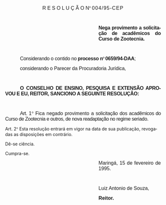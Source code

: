 <body lang=PT-BR style='tab-interval:36.0pt'>

<div class=Section1>

<p class=MsoNormal align=center style='text-align:center;mso-pagination:lines-together;
page-break-after:avoid;tab-stops:113.75pt'><span style='font-size:12.0pt;
mso-bidi-font-size:10.0pt;font-family:Arial;mso-fareast-language:EN-US;
mso-bidi-font-weight:bold'>R E S O L U Ç Ã O <span style='letter-spacing:-.4pt'>N</span></span><span
style='font-size:12.0pt;mso-bidi-font-size:10.0pt;font-family:Symbol;
mso-ascii-font-family:Arial;mso-hansi-font-family:Arial;mso-bidi-font-family:
Arial;letter-spacing:-.4pt;mso-fareast-language:EN-US;mso-char-type:symbol;
mso-symbol-font-family:Symbol;mso-bidi-font-weight:bold'><span
style='mso-char-type:symbol;mso-symbol-font-family:Symbol'>°</span></span><span
style='font-size:12.0pt;mso-bidi-font-size:10.0pt;font-family:Arial;letter-spacing:
-.4pt;mso-fareast-language:EN-US;mso-bidi-font-weight:bold'> </span><span
style='font-size:12.0pt;mso-bidi-font-size:10.0pt;font-family:Arial;letter-spacing:
1.15pt;mso-fareast-language:EN-US;mso-bidi-font-weight:bold'>004/95-CEP<o:p></o:p></span></p>

<p class=MsoNormal style='text-align:justify'><span style='font-size:12.0pt;
mso-bidi-font-size:10.0pt;font-family:Arial;letter-spacing:-.25pt;mso-fareast-language:
EN-US;mso-bidi-font-weight:bold'><![if !supportEmptyParas]>&nbsp;<![endif]><o:p></o:p></span></p>

<p class=MsoNormal style='margin-left:8.0cm;text-align:justify'><b
style='mso-bidi-font-weight:normal'><span style='font-size:12.0pt;mso-bidi-font-size:
10.0pt;font-family:Arial;letter-spacing:-.3pt;mso-fareast-language:EN-US'>Nega
provimento a solicitação de </span></b><b style='mso-bidi-font-weight:normal'><span
style='font-size:12.0pt;mso-bidi-font-size:10.0pt;font-family:Arial;letter-spacing:
-.2pt;mso-fareast-language:EN-US'>acadêmicos do Curso de Zootec</span></b><b
style='mso-bidi-font-weight:normal'><span style='font-size:12.0pt;mso-bidi-font-size:
10.0pt;font-family:Arial;letter-spacing:-.15pt;mso-fareast-language:EN-US'>nia.</span></b><b
style='mso-bidi-font-weight:normal'><span style='font-size:12.0pt;mso-bidi-font-size:
10.0pt;font-family:Arial;letter-spacing:-.25pt;mso-fareast-language:EN-US'><o:p></o:p></span></b></p>

<p class=MsoNormal style='text-align:justify'><span style='font-size:12.0pt;
mso-bidi-font-size:10.0pt;font-family:Arial;letter-spacing:-.25pt;mso-fareast-language:
EN-US;mso-bidi-font-weight:bold'><![if !supportEmptyParas]>&nbsp;<![endif]><o:p></o:p></span></p>

<p class=MsoNormal style='text-align:justify;text-indent:36.0pt'><span
style='font-size:12.0pt;mso-bidi-font-size:10.0pt;font-family:Arial;letter-spacing:
-.25pt;mso-fareast-language:EN-US;mso-bidi-font-weight:bold'>Considerando </span><span
style='font-size:12.0pt;mso-bidi-font-size:10.0pt;font-family:Arial;letter-spacing:
-.1pt;mso-fareast-language:EN-US;mso-bidi-font-weight:bold'>o </span><span
style='font-size:12.0pt;mso-bidi-font-size:10.0pt;font-family:Arial;letter-spacing:
-.25pt;mso-fareast-language:EN-US;mso-bidi-font-weight:bold'>contido </span><span
style='font-size:12.0pt;mso-bidi-font-size:10.0pt;font-family:Arial;letter-spacing:
-.35pt;mso-fareast-language:EN-US;mso-bidi-font-weight:bold'>no </span><b
style='mso-bidi-font-weight:normal'><span style='font-size:12.0pt;mso-bidi-font-size:
10.0pt;font-family:Arial;letter-spacing:-.3pt;mso-fareast-language:EN-US'>processo
</span></b><b style='mso-bidi-font-weight:normal'><span style='font-size:12.0pt;
mso-bidi-font-size:10.0pt;font-family:Arial;letter-spacing:-.85pt;mso-fareast-language:
EN-US'>n</span></b><b style='mso-bidi-font-weight:normal'><span
style='font-size:12.0pt;mso-bidi-font-size:10.0pt;font-family:Symbol;
mso-ascii-font-family:Arial;mso-hansi-font-family:Arial;mso-bidi-font-family:
Arial;letter-spacing:-.85pt;mso-fareast-language:EN-US;mso-char-type:symbol;
mso-symbol-font-family:Symbol'><span style='mso-char-type:symbol;mso-symbol-font-family:
Symbol'>°</span></span></b><b style='mso-bidi-font-weight:normal'><span
style='font-size:12.0pt;mso-bidi-font-size:10.0pt;font-family:Arial;letter-spacing:
-.85pt;mso-fareast-language:EN-US'> </span></b><b style='mso-bidi-font-weight:
normal'><span style='font-size:12.0pt;mso-bidi-font-size:10.0pt;font-family:
Arial;letter-spacing:-.25pt;mso-fareast-language:EN-US'>0659/94-DAA</span></b><span
style='font-size:12.0pt;mso-bidi-font-size:10.0pt;font-family:Arial;letter-spacing:
-.25pt;mso-fareast-language:EN-US;mso-bidi-font-weight:bold'>; <o:p></o:p></span></p>

<p class=MsoNormal style='text-align:justify;text-indent:36.0pt'><span
style='font-size:12.0pt;mso-bidi-font-size:10.0pt;font-family:Arial;letter-spacing:
-.2pt;mso-fareast-language:EN-US;mso-bidi-font-weight:bold'>considerando </span><span
style='font-size:12.0pt;mso-bidi-font-size:10.0pt;font-family:Arial;letter-spacing:
-.1pt;mso-fareast-language:EN-US;mso-bidi-font-weight:bold'>o </span><span
style='font-size:12.0pt;mso-bidi-font-size:10.0pt;font-family:Arial;letter-spacing:
-.2pt;mso-fareast-language:EN-US;mso-bidi-font-weight:bold'>Parecer </span><span
style='font-size:12.0pt;mso-bidi-font-size:10.0pt;font-family:Arial;mso-fareast-language:
EN-US;mso-bidi-font-weight:bold'>da <span style='letter-spacing:-.15pt'>Procuradoria
Jurídica,<o:p></o:p></span></span></p>

<p class=MsoNormal style='text-align:justify;text-indent:36.0pt'><span
style='font-size:12.0pt;mso-bidi-font-size:10.0pt;font-family:Arial;letter-spacing:
-.1pt;mso-fareast-language:EN-US;mso-bidi-font-weight:bold'><![if !supportEmptyParas]>&nbsp;<![endif]><o:p></o:p></span></p>

<p class=MsoNormal style='text-align:justify;text-indent:36.0pt'><b
style='mso-bidi-font-weight:normal'><span style='font-size:12.0pt;mso-bidi-font-size:
10.0pt;font-family:Arial;letter-spacing:-.1pt;mso-fareast-language:EN-US'>O </span></b><b
style='mso-bidi-font-weight:normal'><span style='font-size:12.0pt;mso-bidi-font-size:
10.0pt;font-family:Arial;letter-spacing:-.25pt;mso-fareast-language:EN-US'>CONSELHO
</span></b><b style='mso-bidi-font-weight:normal'><span style='font-size:12.0pt;
mso-bidi-font-size:10.0pt;font-family:Arial;letter-spacing:-.45pt;mso-fareast-language:
EN-US'>DE </span></b><b style='mso-bidi-font-weight:normal'><span
style='font-size:12.0pt;mso-bidi-font-size:10.0pt;font-family:Arial;letter-spacing:
-.4pt;mso-fareast-language:EN-US'>ENSINO, PESQUISA E EXTENSÃO APROVOU E EU, </span></b><b
style='mso-bidi-font-weight:normal'><span style='font-size:12.0pt;mso-bidi-font-size:
10.0pt;font-family:Arial;letter-spacing:-.3pt;mso-fareast-language:EN-US'>REITOR,
SANCIONO A SEGUINTE RESOLUÇÃO:<o:p></o:p></span></b></p>

<p class=MsoNormal style='text-align:justify;text-indent:36.0pt'><span
style='font-size:12.0pt;mso-bidi-font-size:10.0pt;font-family:Arial;letter-spacing:
-.1pt;mso-fareast-language:EN-US;mso-bidi-font-weight:bold'><![if !supportEmptyParas]>&nbsp;<![endif]><o:p></o:p></span></p>

<p class=MsoNormal style='text-align:justify;text-indent:36.0pt'><span
style='font-size:12.0pt;mso-bidi-font-size:10.0pt;font-family:Arial;letter-spacing:
-.35pt;mso-fareast-language:EN-US;mso-bidi-font-weight:bold'>Art. </span><span
style='font-size:12.0pt;mso-bidi-font-size:10.0pt;font-family:Arial;mso-fareast-language:
EN-US;mso-bidi-font-weight:bold'>1</span><span style='font-size:12.0pt;
mso-bidi-font-size:10.0pt;font-family:Symbol;mso-ascii-font-family:Arial;
mso-hansi-font-family:Arial;mso-bidi-font-family:Arial;mso-fareast-language:
EN-US;mso-char-type:symbol;mso-symbol-font-family:Symbol;mso-bidi-font-weight:
bold'><span style='mso-char-type:symbol;mso-symbol-font-family:Symbol'>°</span></span><span
style='font-size:12.0pt;mso-bidi-font-size:10.0pt;font-family:Arial;mso-fareast-language:
EN-US;mso-bidi-font-weight:bold'> Fica negado provimento a <span
style='letter-spacing:-.2pt'>solicitação dos aca</span><span style='letter-spacing:
-.4pt'>dêmicos do Curso de Zootecnia e outros, de nova readaptação no regime se</span><span
style='letter-spacing:-.25pt'>riado.<o:p></o:p></span></span></p>

<p class=MsoBodyTextIndent>Art. 2<span style='font-family:Symbol;mso-ascii-font-family:
Arial;mso-hansi-font-family:Arial;mso-char-type:symbol;mso-symbol-font-family:
Symbol'><span style='mso-char-type:symbol;mso-symbol-font-family:Symbol'>°</span></span>
Esta resolução entrará em vigor na data de sua publicação, revogadas as disposições
em contrário. </p>

<p class=MsoBodyTextIndent>Dê-se ciência.</p>

<p class=MsoBodyTextIndent>Cumpra-se.</p>

<p class=MsoNormal style='margin-left:8.0cm;text-align:justify'><span
style='font-size:12.0pt;mso-bidi-font-size:10.0pt;font-family:Arial;mso-fareast-language:
EN-US;mso-bidi-font-weight:bold'>Maringá, 15 de fevereiro de 1995.<o:p></o:p></span></p>

<p class=MsoNormal style='margin-left:8.0cm;text-align:justify'><span
style='font-size:12.0pt;mso-bidi-font-size:10.0pt;font-family:Arial;mso-fareast-language:
EN-US;mso-bidi-font-weight:bold'><![if !supportEmptyParas]>&nbsp;<![endif]><o:p></o:p></span></p>

<p class=MsoNormal style='margin-left:8.0cm;text-align:justify'><span
lang=ES-TRAD style='font-size:12.0pt;mso-bidi-font-size:10.0pt;font-family:
Arial;mso-ansi-language:ES-TRAD;mso-fareast-language:EN-US;mso-bidi-font-weight:
bold'>Luiz Antonio de Souza,<o:p></o:p></span></p>

<p class=MsoNormal style='margin-left:8.0cm;text-align:justify'><b
style='mso-bidi-font-weight:normal'><span lang=ES-TRAD style='font-size:12.0pt;
mso-bidi-font-size:10.0pt;font-family:Arial;mso-ansi-language:ES-TRAD;
mso-fareast-language:EN-US'>Reitor.<o:p></o:p></span></b></p>

</div>

</body>
